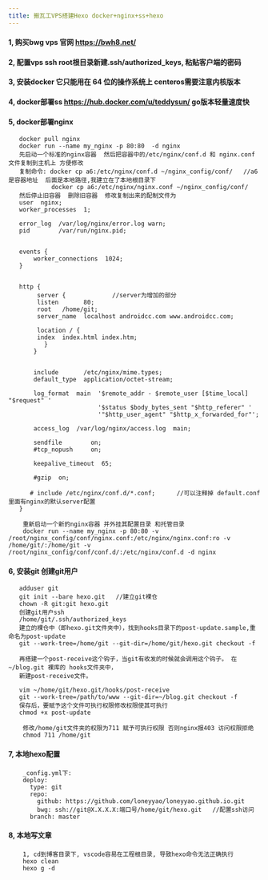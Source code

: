 ```yaml
---
title: 搬瓦工VPS搭建Hexo docker+nginx+ss+hexo
---
```

#### 1, 购买bwg vps 官网 https://bwh8.net/
#### 2, 配置vps ssh  root根目录新建.ssh/authorized_keys, 粘贴客户端的密码
#### 3, 安装docker  它只能用在 64 位的操作系统上 centeros需要注意内核版本
#### 4, docker部署ss https://hub.docker.com/u/teddysun/ go版本轻量速度快
#### 5, docker部署nginx 
       docker pull nginx
       docker run --name my_nginx -p 80:80  -d nginx
       先启动一个标准的nginx容器  然后把容器中的/etc/nginx/conf.d 和 nginx.conf文件复制到主机上 方便修改
       复制命令: docker cp a6:/etc/nginx/conf.d ~/nginx_config/conf/   //a6是容器地址  后面是本地路径,我建立在了本地根目录下
                docker cp a6:/etc/nginx/nginx.conf ~/nginx_config/conf/
       然后停止旧容器  删除旧容器  修改复制出来的配制文件为
       user  nginx;
       worker_processes  1;
       
       error_log  /var/log/nginx/error.log warn;
       pid        /var/run/nginx.pid;
       
       
       events {
           worker_connections  1024;
       }
       
       
       http {
            server {             //server为增加的部分
            listen       80;
            root   /home/git;
            server_name  localhost androidcc.com www.androidcc.com;
       
            location / {
            index  index.html index.htm;
              }
           }
       
       
           include       /etc/nginx/mime.types;
           default_type  application/octet-stream;
       
           log_format  main  '$remote_addr - $remote_user [$time_local] "$request" '
                             '$status $body_bytes_sent "$http_referer" '
                             '"$http_user_agent" "$http_x_forwarded_for"';
       
           access_log  /var/log/nginx/access.log  main;
       
           sendfile        on;
           #tcp_nopush     on;
       
           keepalive_timeout  65;
       
           #gzip  on;
       
          # include /etc/nginx/conf.d/*.conf;      //可以注释掉 default.conf里面有nginx的默认server配置
       }

        重新启动一个新的nginx容器 并外挂其配置目录 和托管目录
        docker run --name my_nginx -p 80:80 -v /root/nginx_config/conf/nginx.conf:/etc/nginx/nginx.conf:ro -v /home/git/:/home/git -v /root/nginx_config/conf/conf.d/:/etc/nginx/conf.d -d nginx
        
   
#### 6, 安装git 创建git用户  
       adduser git
       git init --bare hexo.git   //建立git裸仓
       chown -R git:git hexo.git
       创建git用户ssh
       /home/git/.ssh/authorized_keys
       建立的裸仓中（即hexo.git文件夹中），找到hooks目录下的post-update.sample,重命名为post-update
       git --work-tree=/home/git --git-dir=/home/git/hexo.git checkout -f
     
       再搭建一个post-receive这个钩子，当git有收发的时候就会调用这个钩子。 在 ~/blog.git 裸库的 hooks文件夹中，
       新建post-receive文件。
       
       vim ~/home/git/hexo.git/hooks/post-receive
       git --work-tree=/path/to/www --git-dir=~/blog.git checkout -f
       保存后，要赋予这个文件可执行权限修改权限使其可执行
       chmod +x post-update
       
        修改/home/git文件夹的权限为711 赋予可执行权限 否则nginx报403 访问权限拒绝
        chmod 711 /home/git
  
#### 7, 本地hexo配置

        _config.yml下:
        deploy:
          type: git
          repo: 
            github: https://github.com/loneyyao/loneyyao.github.io.git
            bwg: ssh://git@X.X.X.X:端口号/home/git/hexo.git   //配置ssh访问
          branch: master 
          
#### 8, 本地写文章
        1, cd到博客目录下, vscode容易在工程根目录, 导致hexo命令无法正确执行
        hexo clean 
        hexo g -d
        
       
     
       
       
       
